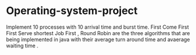 # Operating-system-project
Implement 10 processes with 10 arrival time and burst time.
First Come First First Serve shortest Job First , Round Robin are the three algorithms that are being implemented in java with their average turn around time and avaerage waiting time .
